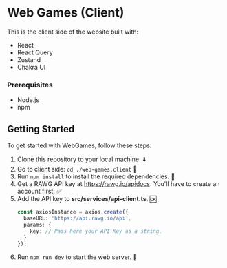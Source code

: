 # Web Games (Client)

This is the client side of the website built with:

- React
- React Query
- Zustand
- Chakra UI

### Prerequisites

- Node.js
- npm

## Getting Started

To get started with WebGames, follow these steps:

1. Clone this repository to your local machine. ⬇️
2. Go to client side: `cd ./web-games.client` 👣
3. Run `npm install` to install the required dependencies. 🤖
4. Get a RAWG API key at https://rawg.io/apidocs. You'll have to create an account first. ✅
5. Add the API key to **src/services/api-client.ts**. 🆗
    ```typescript
    const axiosInstance = axios.create({
      baseURL: 'https://api.rawg.io/api',
      params: {
        key: // Pass here your API Key as a string.
      }
    });
    ```
6. Run `npm run dev` to start the web server. 💫
